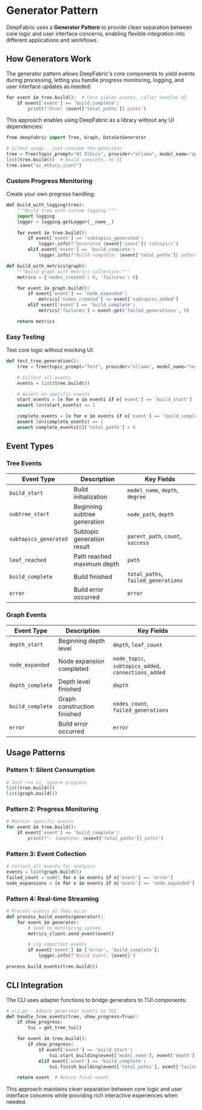# Generator Pattern

DeepFabric uses a **Generator Pattern** to provide clean separation between core logic and user interface concerns, enabling flexible integration into different applications and workflows.

## How Generators Work

The generator pattern allows DeepFabric's core components to yield events during processing, letting you handle progress monitoring, logging, and user interface updates as needed:

```python
for event in tree.build():  # Core yields events, caller handles UI
    if event['event'] == 'build_complete':
        print(f"Done! {event['total_paths']} paths")
```

This approach enables using DeepFabric as a library without any UI dependencies:

```python
from deepfabric import Tree, Graph, DataSetGenerator

# Silent usage - just consume the generator
tree = Tree(topic_prompt="AI Ethics", provider="ollama", model_name="qwen3:8b")
list(tree.build())  # Build complete, no UI
tree.save("ai_ethics.jsonl")
```

### Custom Progress Monitoring

Create your own progress handling:

```python
def build_with_logging(tree):
    """Build tree with custom logging."""
    import logging
    logger = logging.getLogger(__name__)

    for event in tree.build():
        if event['event'] == 'subtopics_generated':
            logger.info(f"Generated {event['count']} subtopics")
        elif event['event'] == 'build_complete':
            logger.info(f"Build complete: {event['total_paths']} paths")

def build_with_metrics(graph):
    """Build graph with metrics collection."""
    metrics = {'nodes_created': 0, 'failures': 0}

    for event in graph.build():
        if event['event'] == 'node_expanded':
            metrics['nodes_created'] += event['subtopics_added']
        elif event['event'] == 'build_complete':
            metrics['failures'] = event.get('failed_generations', 0)

    return metrics
```

### Easy Testing

Test core logic without mocking UI:

```python
def test_tree_generation():
    tree = Tree(topic_prompt="Test", provider="ollama", model_name="test")

    # Collect all events
    events = list(tree.build())

    # Assert on specific events
    start_events = [e for e in events if e['event'] == 'build_start']
    assert len(start_events) == 1

    complete_events = [e for e in events if e['event'] == 'build_complete']
    assert len(complete_events) == 1
    assert complete_events[0]['total_paths'] > 0
```

## Event Types

### Tree Events

| Event Type | Description | Key Fields |
|------------|-------------|------------|
| `build_start` | Build initialization | `model_name`, `depth`, `degree` |
| `subtree_start` | Beginning subtree generation | `node_path`, `depth` |
| `subtopics_generated` | Subtopic generation result | `parent_path`, `count`, `success` |
| `leaf_reached` | Path reached maximum depth | `path` |
| `build_complete` | Build finished | `total_paths`, `failed_generations` |
| `error` | Build error occurred | `error` |

### Graph Events

| Event Type | Description | Key Fields |
|------------|-------------|------------|
| `depth_start` | Beginning depth level | `depth`, `leaf_count` |
| `node_expanded` | Node expansion completed | `node_topic`, `subtopics_added`, `connections_added` |
| `depth_complete` | Depth level finished | `depth` |
| `build_complete` | Graph construction finished | `nodes_count`, `failed_generations` |
| `error` | Build error occurred | `error` |

## Usage Patterns

### Pattern 1: Silent Consumption

```python
# Just run it, ignore progress
list(tree.build())
list(graph.build())
```

### Pattern 2: Progress Monitoring

```python
# Monitor specific events
for event in tree.build():
    if event['event'] == 'build_complete':
        print(f"✅ Complete: {event['total_paths']} paths")
```

### Pattern 3: Event Collection

```python
# Collect all events for analysis
events = list(graph.build())
failed_count = sum(1 for e in events if e['event'] == 'error')
node_expansions = [e for e in events if e['event'] == 'node_expanded']
```

### Pattern 4: Real-time Streaming

```python
# Process events as they occur
def process_build_events(generator):
    for event in generator:
        # Send to monitoring system
        metrics_client.send_event(event)

        # Log important events
        if event['event'] in ['error', 'build_complete']:
            logger.info(f"Build event: {event}")

process_build_events(tree.build())
```

## CLI Integration

The CLI uses adapter functions to bridge generators to TUI components:

```python
# cli.py - Adapts generator events to TUI
def handle_tree_events(tree, show_progress=True):
    if show_progress:
        tui = get_tree_tui()

    for event in tree.build():
        if show_progress:
            if event['event'] == 'build_start':
                tui.start_building(event['model_name'], event['depth'], event['degree'])
            elif event['event'] == 'build_complete':
                tui.finish_building(event['total_paths'], event['failed_generations'])

    return event  # Return final event
```

This approach maintains clean separation between core logic and user interface concerns while providing rich interactive experiences when needed.
